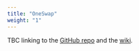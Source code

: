 ```yaml
---
title: "OneSwap"
weight: "1"
---
```


TBC linking to the [GitHub repo](https://github.com/OpenNebula/one-swap) and the [wiki](https://github.com/OpenNebula/one-swap/wiki).
